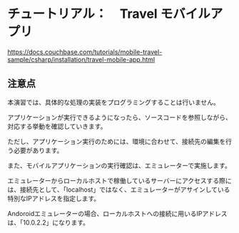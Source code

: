 # チュートリアル：　Travel モバイルアプリ 

https://docs.couchbase.com/tutorials/mobile-travel-sample/csharp/installation/travel-mobile-app.html

## 注意点

本演習では、具体的な処理の実装をプログラミングすることは行いません。

アプリケーションが実行できるようになったら、ソースコードを参照しながら、対応する挙動を確認していきます。

ただし、アプリケーション実行のためには、環境に合わせて、接続先の編集を行う必要があります。

また、モバイルアプリケーションの実行確認は、エミュレーターで実施します。

エミュレーターからローカルホストで稼働しているサーバーにアクセスする際には、接続先として、「localhost」ではなく、エミュレーターがアサインしている特別なIPアドレスを指定します。

Andoroidエミュレーターの場合、ローカルホストへの接続に用いるIPアドレスは、「10.0.2.2」になります。

